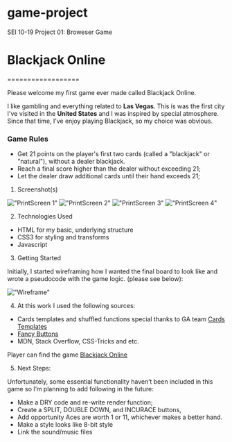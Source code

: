 # game-project
SEI 10-19 Project 01: Broweser Game



# Blackjack Online
==================

Please welcome my first game ever made called Blackjack Online.   

I like gambling and everything related to **Las Vegas**. This is was the first city I've visited in the **United States** and I was inspired by special atmosphere. Since that time, I’ve enjoy playing Blackjack, so my choice was obvious.


### Game Rules

* Get 21 points on the player's first two cards (called a "blackjack" or "natural"), without a dealer blackjack.
* Reach a final score higher than the dealer without exceeding 21; 
* Let the dealer draw additional cards until their hand exceeds 21;


1. Screenshot(s)


!["PrintScreen 1"](http://github.com/aleksyara/game-project/photo/prntscrn1.png)
!["PrintScreen 2"](http://github.com/aleksyara/game-project/photo/prntscrn2.png)
!["PrintScreen 3"](http://github.com/aleksyara/game-project/photo/prntscrn3.png)
!["PrintScreen 4"](http://github.com/aleksyara/game-project/photo/prntscrn4.png)

2. Technologies Used

* HTML for my basic, underlying structure
* CSS3 for styling and transforms
* Javascript


3. Getting Started

Initially, I started wireframing how I wanted the final board to look like and wrote a pseudocode with the game logic. (please see below):

   
!["Wireframe"](https://github.com/aleksyara/game-project/photo/wirefrae.png)

                              
4. At this work I used the following sources:
 
* Cards templates and shuffled functions special thanks to GA team [Cards Templates](http://repl.it/@MichaelSiller/Use-CSS-Card-Library#index.html)
*  [Fancy Buttons](http://codepen.io/topic/buttons/picks)
*  MDN, Stack Overflow, CSS-Tricks and etc.
 
Player can find the game [Blackjack Online](https://aleksyara.github.io/game-project)

5. Next Steps:

Unfortunately, some essential functionality haven’t been included in this game so I’m planning to add following in the future: 

* Make a DRY code and re-write render function;
* Create a SPLIT, DOUBLE DOWN, and INCURACE buttons, 
* Add opportunity Aces are worth 1 or 11, whichever makes a better hand.
* Make a style looks like 8-bit style
* Link the sound/music files
